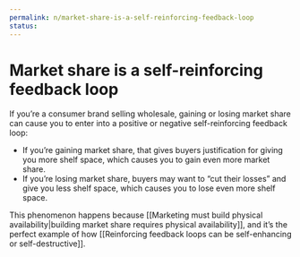 ```yaml
---
permalink: n/market-share-is-a-self-reinforcing-feedback-loop
status: 
---
```

# Market share is a self-reinforcing feedback loop

If you’re a consumer brand selling wholesale, gaining or losing market share can cause you to enter into a positive or negative self-reinforcing feedback loop:

- If you’re gaining market share, that gives buyers justification for giving you more shelf space, which causes you to gain even more market share.
- If you’re losing market share, buyers may want to “cut their losses” and give you less shelf space, which causes you to lose even more shelf space.

This phenomenon happens because [[Marketing must build physical availability|building market share requires physical availability]], and it’s the perfect example of how [[Reinforcing feedback loops can be self-enhancing or self-destructive]].
